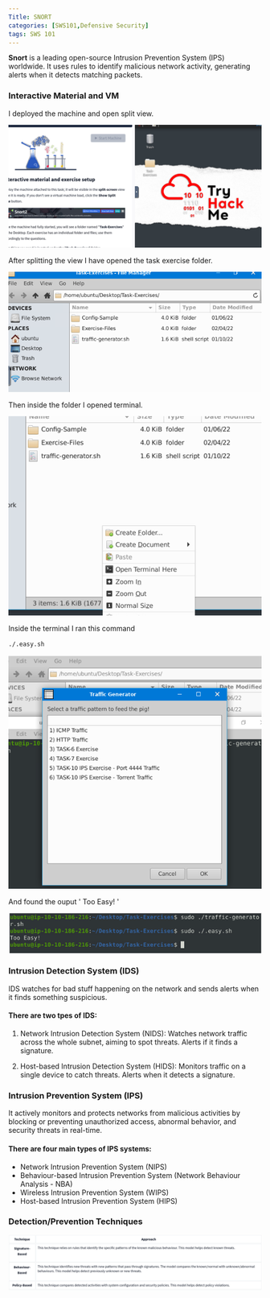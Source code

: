 ```yaml
---
Title: SNORT 
categories: [SWS101,Defensive Security]
tags: SWS 101
---
```

**Snort** is a leading open-source Intrusion Prevention System (IPS) worldwide. It uses rules to identify malicious network activity, generating alerts when it detects matching packets.

### Interactive Material and VM
I deployed the machine and open split view. 
 
![text](../Image/SNORT/1.png) 

After splitting the view I have opened the task exercise folder.

![text](../Image/SNORT/2.png)  

Then inside the folder I opened terminal.

![text](../Image/SNORT/4.png)

Inside the terminal I ran this command 

    ./.easy.sh  

![text](../Image/SNORT/5.png)

And found the ouput ' Too Easy! '

![text](../Image/SNORT/6.png)

### Intrusion Detection System (IDS)
IDS watches for bad stuff happening on the network and sends alerts when it finds something suspicious.

#### There are two tpes of IDS:
1. Network Intrusion Detection System (NIDS):  Watches network traffic across the whole subnet, aiming to spot threats. Alerts if it finds a signature.

2. Host-based Intrusion Detection System (HIDS): Monitors traffic on a single device to catch threats. Alerts when it detects a signature.

### Intrusion Prevention System (IPS)
It actively monitors and protects networks from malicious activities by blocking or preventing unauthorized access, abnormal behavior, and security threats in real-time.

####  There are four main types of IPS systems:
- Network Intrusion Prevention System (NIPS)
- Behaviour-based Intrusion Prevention System (Network Behaviour Analysis - NBA)
- Wireless Intrusion Prevention System (WIPS)
- Host-based Intrusion Prevention System (HIPS) 

### Detection/Prevention Techniques
![alt text](../Image/SNORT/DPT.png)


